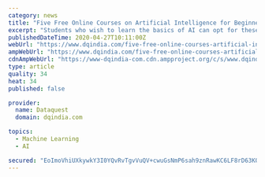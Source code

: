 ```yaml
---
category: news
title: "Five Free Online Courses on Artificial Intelligence for Beginners during Lockdown"
excerpt: "Students who wish to learn the basics of AI can opt for these five free online courses on artificial intelligence for beginners during lockdown"
publishedDateTime: 2020-04-27T10:11:00Z
webUrl: "https://www.dqindia.com/five-free-online-courses-artificial-intelligence-beginners-lockdown/"
ampWebUrl: "https://www.dqindia.com/five-free-online-courses-artificial-intelligence-beginners-lockdown/amp/"
cdnAmpWebUrl: "https://www-dqindia-com.cdn.ampproject.org/c/s/www.dqindia.com/five-free-online-courses-artificial-intelligence-beginners-lockdown/amp/"
type: article
quality: 34
heat: 34
published: false

provider:
  name: Dataquest
  domain: dqindia.com

topics:
  - Machine Learning
  - AI

secured: "EoImoVhiUXkywkY3I0YQvRvTgvVuQV+cwuGsNmP6sah9znRawKC6LF8rD63KO/ir0KWY3p/qW525pG/0QItL8YA4P/hWjrbsstkrzTmUXClAAA25pTxHDLdfqg86Z11OnhnzifZk2sTNb97zw60rpDjVQ9nyNoV3Etmyn7wT+70MqEdzauVhSPCdFUbZ1tDbD3Jtd0rWsgbgl1UInhbGoHt1yCRnLF9Zav3wMWu8/hXLz816mUHMgLNegpyFU4XA5rQtSf2KZcTMTk3i9Yto//FV2SSEbNwkENh4F5qKS7//PRuo/fKCjaB5DmJ9qOnvDBc5ftu8IISYJ5Oj6glZyqk6aaGWyfbtOhd/FSYNdKZXSL10tAeIJ+TJlmh60xfYn/ltYPsu7e57DXl70IyiCNhuVq7Bx9etlFAJGskEJ0lrcep797jsyYBgVW8qYCWcUX5fyMLCDh/JSsIw7mohbhHIk8UctCGS/LD2Q5qCKVY=;noWn5Qx5McCEClKgbabtEQ=="
---
```


